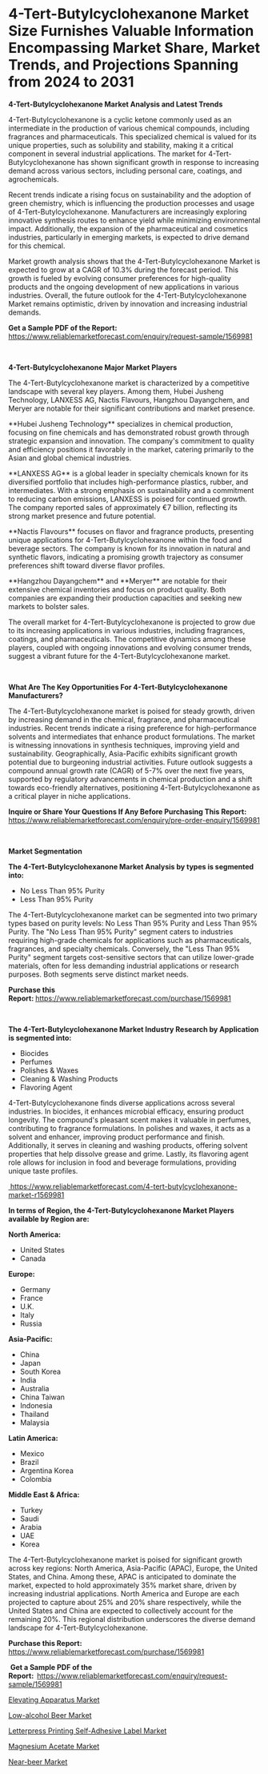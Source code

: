 <p><h1>4-Tert-Butylcyclohexanone Market Size Furnishes Valuable Information Encompassing Market Share, Market Trends, and Projections Spanning from 2024 to 2031</h1></p><p><strong>4-Tert-Butylcyclohexanone Market Analysis and Latest Trends</strong></p>
<p><p>4-Tert-Butylcyclohexanone is a cyclic ketone commonly used as an intermediate in the production of various chemical compounds, including fragrances and pharmaceuticals. This specialized chemical is valued for its unique properties, such as solubility and stability, making it a critical component in several industrial applications. The market for 4-Tert-Butylcyclohexanone has shown significant growth in response to increasing demand across various sectors, including personal care, coatings, and agrochemicals.</p><p>Recent trends indicate a rising focus on sustainability and the adoption of green chemistry, which is influencing the production processes and usage of 4-Tert-Butylcyclohexanone. Manufacturers are increasingly exploring innovative synthesis routes to enhance yield while minimizing environmental impact. Additionally, the expansion of the pharmaceutical and cosmetics industries, particularly in emerging markets, is expected to drive demand for this chemical.</p><p>Market growth analysis shows that the 4-Tert-Butylcyclohexanone Market is expected to grow at a CAGR of 10.3% during the forecast period. This growth is fueled by evolving consumer preferences for high-quality products and the ongoing development of new applications in various industries. Overall, the future outlook for the 4-Tert-Butylcyclohexanone Market remains optimistic, driven by innovation and increasing industrial demands.</p></p>
<p><strong>Get a Sample PDF of the Report:&nbsp;</strong> <a href="https://www.reliablemarketforecast.com/enquiry/request-sample/1569981?utm_campaign=1722&utm_medium=2&utm_source=Github&utm_content=ia&utm_term=14102024&utm_id=4-tert-butylcyclohexanone">https://www.reliablemarketforecast.com/enquiry/request-sample/1569981</a></p>
<p>&nbsp;</p>
<p><strong>4-Tert-Butylcyclohexanone Major Market Players</strong></p>
<p><p>The 4-Tert-Butylcyclohexanone market is characterized by a competitive landscape with several key players. Among them, Hubei Jusheng Technology, LANXESS AG, Nactis Flavours, Hangzhou Dayangchem, and Meryer are notable for their significant contributions and market presence.</p><p>**Hubei Jusheng Technology** specializes in chemical production, focusing on fine chemicals and has demonstrated robust growth through strategic expansion and innovation. The company's commitment to quality and efficiency positions it favorably in the market, catering primarily to the Asian and global chemical industries.</p><p>**LANXESS AG** is a global leader in specialty chemicals known for its diversified portfolio that includes high-performance plastics, rubber, and intermediates. With a strong emphasis on sustainability and a commitment to reducing carbon emissions, LANXESS is poised for continued growth. The company reported sales of approximately €7 billion, reflecting its strong market presence and future potential.</p><p>**Nactis Flavours** focuses on flavor and fragrance products, presenting unique applications for 4-Tert-Butylcyclohexanone within the food and beverage sectors. The company is known for its innovation in natural and synthetic flavors, indicating a promising growth trajectory as consumer preferences shift toward diverse flavor profiles.</p><p>**Hangzhou Dayangchem** and **Meryer** are notable for their extensive chemical inventories and focus on product quality. Both companies are expanding their production capacities and seeking new markets to bolster sales.</p><p>The overall market for 4-Tert-Butylcyclohexanone is projected to grow due to its increasing applications in various industries, including fragrances, coatings, and pharmaceuticals. The competitive dynamics among these players, coupled with ongoing innovations and evolving consumer trends, suggest a vibrant future for the 4-Tert-Butylcyclohexanone market.</p></p>
<p>&nbsp;</p>
<p><strong>What Are The Key Opportunities For 4-Tert-Butylcyclohexanone Manufacturers?</strong></p>
<p><p>The 4-Tert-Butylcyclohexanone market is poised for steady growth, driven by increasing demand in the chemical, fragrance, and pharmaceutical industries. Recent trends indicate a rising preference for high-performance solvents and intermediates that enhance product formulations. The market is witnessing innovations in synthesis techniques, improving yield and sustainability. Geographically, Asia-Pacific exhibits significant growth potential due to burgeoning industrial activities. Future outlook suggests a compound annual growth rate (CAGR) of 5-7% over the next five years, supported by regulatory advancements in chemical production and a shift towards eco-friendly alternatives, positioning 4-Tert-Butylcyclohexanone as a critical player in niche applications.</p></p>
<p><strong>Inquire or Share Your Questions If Any Before Purchasing This Report:</strong> <a href="https://www.reliablemarketforecast.com/enquiry/pre-order-enquiry/1569981?utm_campaign=1722&utm_medium=2&utm_source=Github&utm_content=ia&utm_term=14102024&utm_id=4-tert-butylcyclohexanone">https://www.reliablemarketforecast.com/enquiry/pre-order-enquiry/1569981</a></p>
<p>&nbsp;</p>
<p><strong>Market Segmentation</strong></p>
<p><strong>The 4-Tert-Butylcyclohexanone Market Analysis by types is segmented into:</strong></p>
<p><ul><li>No Less Than 95% Purity</li><li>Less Than 95% Purity</li></ul></p>
<p><p>The 4-Tert-Butylcyclohexanone market can be segmented into two primary types based on purity levels: No Less Than 95% Purity and Less Than 95% Purity. The "No Less Than 95% Purity" segment caters to industries requiring high-grade chemicals for applications such as pharmaceuticals, fragrances, and specialty chemicals. Conversely, the "Less Than 95% Purity" segment targets cost-sensitive sectors that can utilize lower-grade materials, often for less demanding industrial applications or research purposes. Both segments serve distinct market needs.</p></p>
<p><strong>Purchase this Report:&nbsp;</strong><a href="https://www.reliablemarketforecast.com/purchase/1569981?utm_campaign=1722&utm_medium=2&utm_source=Github&utm_content=ia&utm_term=14102024&utm_id=4-tert-butylcyclohexanone">https://www.reliablemarketforecast.com/purchase/1569981</a></p>
<p>&nbsp;</p>
<p><strong>The 4-Tert-Butylcyclohexanone Market Industry Research by Application is segmented into:</strong></p>
<p><ul><li>Biocides</li><li>Perfumes</li><li>Polishes & Waxes</li><li>Cleaning & Washing Products</li><li>Flavoring Agent</li></ul></p>
<p><p>4-Tert-Butylcyclohexanone finds diverse applications across several industries. In biocides, it enhances microbial efficacy, ensuring product longevity. The compound's pleasant scent makes it valuable in perfumes, contributing to fragrance formulations. In polishes and waxes, it acts as a solvent and enhancer, improving product performance and finish. Additionally, it serves in cleaning and washing products, offering solvent properties that help dissolve grease and grime. Lastly, its flavoring agent role allows for inclusion in food and beverage formulations, providing unique taste profiles.</p></p>
<p><a href="https://www.reliablemarketforecast.com/4-tert-butylcyclohexanone-market-r1569981?utm_campaign=1722&utm_medium=2&utm_source=Github&utm_content=ia&utm_term=14102024&utm_id=4-tert-butylcyclohexanone">&nbsp;https://www.reliablemarketforecast.com/4-tert-butylcyclohexanone-market-r1569981</a></p>
<p><strong>In terms of Region, the 4-Tert-Butylcyclohexanone Market Players available by Region are:</strong></p>
<p>
    <p> <strong> North America: </strong>
        <ul>
            <li>United States</li>
            <li>Canada</li>
        </ul>
        </p> 
    <p> <strong> Europe: </strong>
        <ul>
            <li>Germany</li>
            <li>France</li>
            <li>U.K.</li>
            <li>Italy</li>
            <li>Russia</li>
        </ul>
        </p> 
    <p> <strong> Asia-Pacific: </strong>
        <ul>
            <li>China</li>
            <li>Japan</li>
            <li>South Korea</li>
            <li>India</li>
            <li>Australia</li>
            <li>China Taiwan</li>
            <li>Indonesia</li>
            <li>Thailand</li>
            <li>Malaysia</li>
        </ul>
        </p> 
    <p> <strong> Latin America: </strong>
        <ul>
            <li>Mexico</li>
            <li>Brazil</li>
            <li>Argentina Korea</li>
            <li>Colombia</li>
        </ul>
        </p> 
    <p> <strong> Middle East & Africa: </strong>
        <ul>
            <li>Turkey</li>
            <li>Saudi</li>
            <li>Arabia</li>
            <li>UAE</li>
            <li>Korea</li>
        </ul>
    </p>
    </p>
<p><p>The 4-Tert-Butylcyclohexanone market is poised for significant growth across key regions: North America, Asia-Pacific (APAC), Europe, the United States, and China. Among these, APAC is anticipated to dominate the market, expected to hold approximately 35% market share, driven by increasing industrial applications. North America and Europe are each projected to capture about 25% and 20% share respectively, while the United States and China are expected to collectively account for the remaining 20%. This regional distribution underscores the diverse demand landscape for 4-Tert-Butylcyclohexanone.</p></p>
<p><strong>Purchase this Report: </strong><a href="https://www.reliablemarketforecast.com/purchase/1569981?utm_campaign=1722&utm_medium=2&utm_source=Github&utm_content=ia&utm_term=14102024&utm_id=4-tert-butylcyclohexanone">https://www.reliablemarketforecast.com/purchase/1569981</a></p>
<p>&nbsp;<strong>Get a Sample PDF of the Report:&nbsp;&nbsp;</strong><a href="https://www.reliablemarketforecast.com/enquiry/request-sample/1569981?utm_campaign=1722&utm_medium=2&utm_source=Github&utm_content=ia&utm_term=14102024&utm_id=4-tert-butylcyclohexanone">https://www.reliablemarketforecast.com/enquiry/request-sample/1569981</a></p>
<p><strong></strong></p>
<p><p><a href="https://www.linkedin.com/pulse/insights-elevating-apparatus-industry-market-financial-status-qtl2e?utm_campaign=1722&utm_medium=2&utm_source=Github&utm_content=ia&utm_term=14102024&utm_id=4-tert-butylcyclohexanone">Elevating Apparatus Market</a></p><p><a href="https://www.linkedin.com/pulse/low-alcohol-beer-market-drivers-challenges-forecast-nipnc?trk=public_post_embed_feed-article-content&utm_campaign=1722&utm_medium=2&utm_source=Github&utm_content=ia&utm_term=14102024&utm_id=4-tert-butylcyclohexanone">Low-alcohol Beer Market</a></p><p><a href="https://www.linkedin.com/pulse/global-letterpress-printing-self-adhesive-label-market-landscape-fa55f?utm_campaign=1722&utm_medium=2&utm_source=Github&utm_content=ia&utm_term=14102024&utm_id=4-tert-butylcyclohexanone">Letterpress Printing Self-Adhesive Label Market</a></p><p><a href="https://github.com/AdeaKodra585/Market-Research-Report-List-1/blob/main/magnesium-acetate-market.md?utm_campaign=1722&utm_medium=2&utm_source=Github&utm_content=ia&utm_term=14102024&utm_id=4-tert-butylcyclohexanone">Magnesium Acetate Market</a></p><p><a href="https://www.linkedin.com/pulse/disruption-innovation-near-beer-industry-market-analysis-eqbbc?trk=public_post_embed_feed-article-content&utm_campaign=1722&utm_medium=2&utm_source=Github&utm_content=ia&utm_term=14102024&utm_id=4-tert-butylcyclohexanone">Near-beer Market</a></p></p>